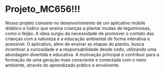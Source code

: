 # Projeto_MC656!!!

Nosso projeto consiste no desenvolvimento de um aplicativo mobile didático e lúdico que ensina crianças a plantar mudas de leguminosas, como o feijão. A ideia surgiu da necessidade de promover o contato das crianças com a natureza e a educação ambiental de forma interativa e acessível. O aplicativo, além de ensinar as etapas do plantio, busca incentivar a curiosidade e a responsabilidade desde cedo, utilizando uma abordagem divertida e educativa. A motivação principal é contribuir para a formação de uma geração mais consciente e conectada com o meio ambiente, através do aprendizado prático e envolvente.

